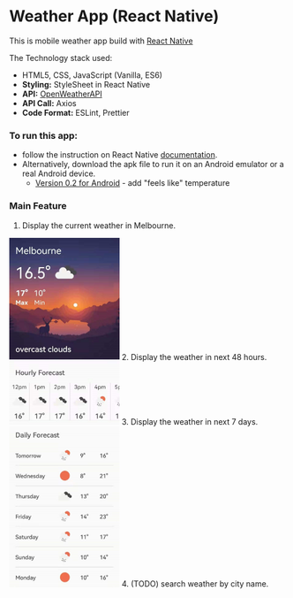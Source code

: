 # Weather App (React Native)

This is mobile weather app build with [React Native](https://reactnative.dev/)

The Technology stack used:

- HTML5, CSS, JavaScript (Vanilla, ES6)
- **Styling:** StyleSheet in React Native
- **API:** [OpenWeatherAPI](https://openweathermap.org/api)
- **API Call:** Axios
- **Code Format:** ESLint, Prettier

### To run this app:
- follow the instruction on React Native [documentation](https://reactnative.dev/docs/environment-setup).
- Alternatively, download the apk file to run it on an Android emulator or a real Android device.
	* [Version 0.2 for Android](https://drive.google.com/file/d/1I3cID6QC4LZ1suy7Ws2rTCDMSf4geVhQ/view) - add "feels like" temperature

### Main Feature
1. Display the current weather in Melbourne.
<img src="https://raw.githubusercontent.com/tianyihuang01/WeatherNative/main/public/weather-app-v1-current.jpg?raw=true" alt="current" width="200"/>
2. Display the weather in next 48 hours.
<img src="https://raw.githubusercontent.com/tianyihuang01/WeatherNative/main/public/weather-app-v1-hourly.jpg?raw=true" alt="hourly" width="200"/>
3. Display the weather in next 7 days.
<img src="https://raw.githubusercontent.com/tianyihuang01/WeatherNative/main/public/weather-app-v1-daily.jpg?raw=true" alt="daily" width="200"/>
4. (TODO) search weather by city name.
